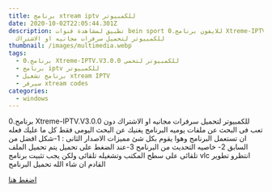 ```yaml
---
title: برنامج xtream iptv للكمبيوتر
date: 2020-10-02T22:05:44.301Z
description: تطبيق لمشاهدة قنوات bein sport للايفون برنامج.0 Xtreme-IPTV.V3.0.0
  للكمبيوتر لتحميل سرفرات مجانيه او الاشتراك
thumbnail: /images/multimedia.webp
tags:
  - برنامج.0 Xtreme-IPTV.V3.0.0 للكمبيوتر لتحمي
  - برنامج iptv للكمبيوتر
  - برنامج تشغيل xtream IPTV
  - سيرفر xtream codes
categories:
  - windows
---
```

 برنامج.0 Xtreme-IPTV.V3.0.0 للكمبيوتر لتحميل سرفرات مجانيه او الاشتراك  دون تعب فى البحث عن ملفات يوميه 
البرنامج يغنيك عن البحث اليومى فقط كل ما عليك فعله ان تستعمل البرنامج وهوا يقوم بكل شئ 
مميزات الاصدار الثانى :
1-شكل افضل من السابق
2- خاصيه التحديث من البرنامج
3-عند الضغط على تحميل يتم تحميل الملف تلقائى على سطح المكتب وتشغيله تلقائى ولكن يجب تثبيت برنامج vlc 
انتظرو تطوير القادم ان شاء الله
تحميل البرنامج 

[اضغط هنا](http://www.mediafire.com/file/3ac6mr1tpd13kij/Windows_IPTV_Player_3.0.exe/file)